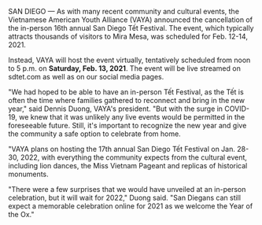 SAN DIEGO — As with many recent community and cultural events, the Vietnamese American Youth Alliance (VAYA) announced the cancellation of the in-person 16th annual San Diego Tết Festival. The event, which typically attracts thousands of visitors to Mira Mesa, was scheduled for Feb. 12-14, 2021.

Instead, VAYA will host the event virtually, tentatively scheduled from noon to 5 p.m. on **Saturday, Feb. 13, 2021**. The event will be live streamed on sdtet.com as well as on our social media pages.

"We had hoped to be able to have an in-person Tết Festival, as the Tết is often the time where families gathered to reconnect and bring in the new year," said Dennis Duong, VAYA's president. "But with the surge in COVID-19, we knew that it was unlikely any live events would be permitted in the foreseeable future. Still, it's important to recognize the new year and give the community a safe option to celebrate from home.

"VAYA plans on hosting the 17th annual San Diego Tết Festival on Jan. 28-30, 2022, with everything the community expects from the cultural event, including lion dances, the Miss Vietnam Pageant and replicas of historical monuments.

"There were a few surprises that we would have unveiled at an in-person celebration, but it will wait for 2022," Duong said. "San Diegans can still expect a memorable celebration online for 2021 as we welcome the Year of the Ox."